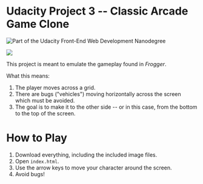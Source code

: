 # Udacity Project 3 -- Classic Arcade Game Clone
![Part of the Udacity Front-End Web Development Nanodegree](https://img.shields.io/badge/Udacity-Front--End%20Web%20Developer%20Nanodegree-02b3e4.svg)

![](http://i.imgur.com/zzSDZRE.png)

This project is meant to emulate the gameplay found in _Frogger_.

What this means:

1. The player moves across a grid.
2. There are bugs ("vehicles") moving horizontally across the screen which must be avoided.
3. The goal is to make it to the other side -- or in this case, from the bottom to the top of the screen.

# How to Play

1. Download everything, including the included image files.
2. Open `index.html`.
3. Use the arrow keys to move your character around the screen.
4. Avoid bugs!
